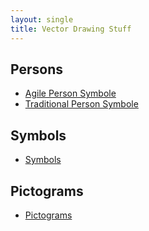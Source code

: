 ```yaml
---
layout: single
title: Vector Drawing Stuff
---
```


## Persons
* [Agile Person Symbole](./persons/agileIndex)
* [Traditional Person Symbole](./persons/traditionalIndex)

## Symbols
* [Symbols](./symbols/)

## Pictograms
* [Pictograms](./pictograms/)